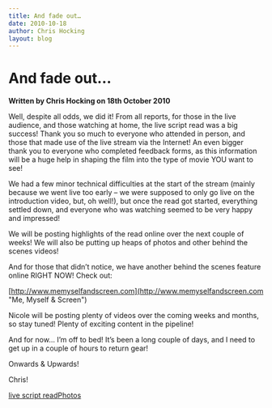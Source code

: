 ```yaml
---
title: And fade out…
date: 2010-10-18
author: Chris Hocking
layout: blog
---
```

# And fade out…

**Written by Chris Hocking on 18th October 2010**

Well, despite all odds, we did it! From all reports, for those in the live audience, and those watching at home, the live script read was a big success! Thank you so much to everyone who attended in person, and those that made use of the live stream via the Internet! An even bigger thank you to everyone who completed feedback forms, as this information will be a huge help in shaping the film into the type of movie YOU want to see!

We had a few minor technical difficulties at the start of the stream (mainly because we went live too early – we were supposed to only go live on the introduction video, but, oh well!), but once the read got started, everything settled down, and everyone who was watching seemed to be very happy and impressed!

We will be posting highlights of the read online over the next couple of weeks! We will also be putting up heaps of photos and other behind the scenes videos!

And for those that didn’t notice, we have another behind the scenes feature online RIGHT NOW! Check out:

[http://www.memyselfandscreen.com](http://www.memyselfandscreen.com "Me, Myself & Screen")

Nicole will be posting plenty of videos over the coming weeks and months, so stay tuned! Plenty of exciting content in the pipeline!

And for now… I’m off to bed! It’s been a long couple of days, and I need to get up in a couple of hours to return gear!

Onwards & Upwards!

Chris!

[live script read](./../tag/live-script-read/)[Photos](./../tag/photos/)